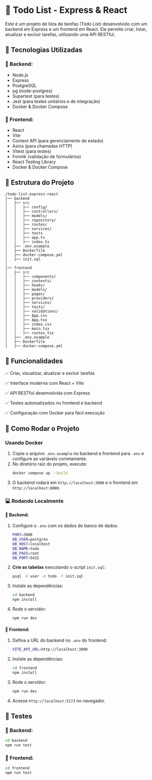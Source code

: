# 📌 Todo List - Express & React

Este é um projeto de lista de tarefas (Todo List) desenvolvido com um backend em Express e um frontend em React. Ele permite criar, listar, atualizar e excluir tarefas, utilizando uma API RESTful.

## 🚀 Tecnologias Utilizadas

### 📌 Backend:
- Node.js
- Express
- PostgreSQL
- pg (node-postgres)
- Supertest (para testes)
- Jest (para testes unitários e de integração)
- Docker & Docker Compose

### 📌 Frontend:
- React
- Vite
- Context API (para gerenciamento de estado)
- Axios (para chamadas HTTP)
- Vitest (para testes)
- Formik (validação de formulários)
- React Testing Library
- Docker & Docker Compose

##  📂 Estrutura do Projeto

```
/todo-list-express-react
│── backend
│   ├── src
│   │   ├── config/
│   │   ├── controllers/
│   │   ├── models/
│   │   ├── repository/
│   │   ├── routes/
│   │   ├── services/
│   │   ├── tests
│   │   ├── app.ts
│   │   ├── index.ts
│   ├── .env.example
│   ├── Dockerfile
│   ├── docker-compose.yml
│   ├── init.sql
│
│── frontend
│   ├── src
│   │   ├── components/
│   │   ├── contexts/
│   │   ├── hooks/
│   │   ├── models/
│   │   ├── pages/
│   │   ├── providers/
│   │   ├── services/
│   │   ├── tests/
│   │   ├── validations/
│   │   ├── App.css
│   │   ├── App.tsx
│   │   ├── index.css
│   │   ├── main.tsx
│   │   ├── routes.tsx
│   ├── .env.example
│   ├── Dockerfile
│   ├── docker-compose.yml
```
## 🎯 Funcionalidades

✅ Criar, visualizar, atualizar e excluir tarefas

✅ Interface moderna com React + Vite

✅ API RESTful desenvolvida com Express

✅ Testes automatizados no frontend e backend

✅ Configuração com Docker para fácil execução

##  🔧 Como Rodar o Projeto

### Usando Docker

1. Copie o arquivo `.env.example` no backend e frontend para `.env` e configure as variáveis corretamente.
2. No diretório raiz do projeto, execute:
   ```sh
   docker compose up --build
   ```
3. O backend rodará em `http://localhost:3000` e o frontend em `http://localhost:8000`.

### 💻 Rodando Localmente

#### 📌 Backend:
1. Configure o `.env` com os dados do banco de dados.
   ```sh
   PORT=3000
   DB_USER=postgres
   DB_HOST=localhost
   DB_NAME=todo
   DB_PASS=root
   DB_PORT=5432
   ```
3. **Crie as tabelas** executando o script `init.sql`:
   ```sh
   psql -U user -d todo -f init.sql
   ```
3. Instale as dependências:
   ```sh
   cd backend
   npm install
   ```
4. Rode o servidor:
   ```sh
   npm run dev
   ```

#### 📌 Frontend:
1. Defina a URL do backend no `.env` do frontend:
   ```sh
   VITE_API_URL=http://localhost:3000
   ```
2. Instale as dependências:
   ```sh
   cd frontend
   npm install
   ```
3. Rode o servidor:
   ```sh
   npm run dev
   ```
4. Acesse `http://localhost:5173` no navegador.

## 🧪 Testes

### 📌 Backend:
```sh
cd backend
npm run test
```

### 📌 Frontend:
```sh
cd frontend
npm run test
```
